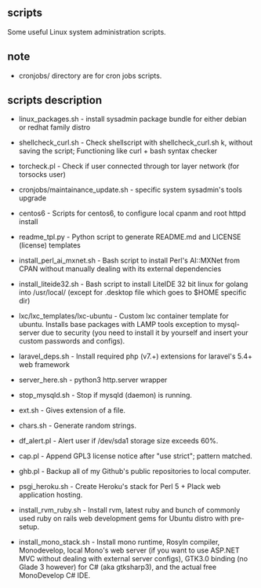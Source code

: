 scripts
---
Some useful Linux system administration scripts.

note
---
* cronjobs/ directory are for cron jobs scripts.

scripts description
---
* linux_packages.sh - install sysadmin package bundle for either debian or redhat family distro

* shellcheck_curl.sh - Check shellscript with shellcheck_curl.sh
k, without saving the script; Functioning like curl + bash syntax checker

* torcheck.pl -  Check if user connected through tor layer network (for torsocks user)

* cronjobs/maintainance_update.sh - specific system sysadmin's tools upgrade

* centos6 - Scripts for centos6, to configure local cpanm and root httpd install

* readme_tpl.py - Python script to generate README.md and LICENSE (license) templates

* install_perl_ai_mxnet.sh - Bash script to install Perl's AI::MXNet from CPAN without manually dealing with its external dependencies

* install_liteide32.sh - Bash script to install LiteIDE 32 bit linux for golang into /usr/local/ (except for .desktop file which goes to $HOME specific dir)

* lxc/lxc_templates/lxc-ubuntu - Custom lxc container template for ubuntu. Installs base packages with LAMP tools exception to mysql-server due to security (you need to install it by yourself and insert your custom passwords and configs).

* laravel_deps.sh - Install required php (v7.+) extensions for laravel's 5.4+ web framework

* server_here.sh - python3 http.server wrapper

* stop_mysqld.sh - Stop if mysqld (daemon) is running.

* ext.sh - Gives extension of a file.

* chars.sh - Generate random strings.

* df_alert.pl - Alert user if /dev/sda1 storage size exceeds 60%.

* cap.pl - Append GPL3 license notice after "use strict"; pattern matched.

* ghb.pl - Backup all of my Github's public repositories to local computer.

* psgi_heroku.sh - Create Heroku's stack for Perl 5 + Plack web application hosting.

* install_rvm_ruby.sh - Install rvm, latest ruby and bunch of commonly used ruby on rails web development gems for Ubuntu distro with pre-setup.

* install_mono_stack.sh - Install mono runtime, Rosyln compiler, Monodevelop, local Mono's web server (if you want to use ASP.NET MVC without dealing with external server configs), GTK3.0 binding (no Glade 3 however) for C# (aka gtksharp3), and the actual free MonoDevelop C# IDE.
